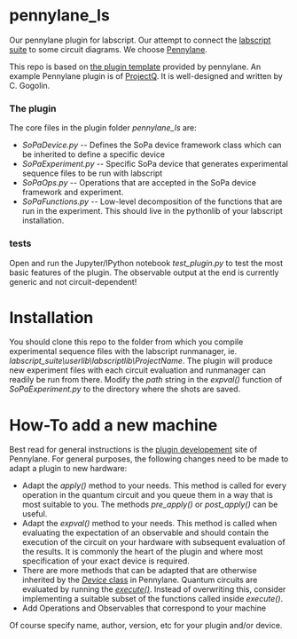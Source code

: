 # pennylane_ls
Our pennylane plugin for labscript. Our attempt to connect the [labscript suite](https://github.com/labscript-suite/) to some circuit diagrams. We choose [Pennylane](https://pennylane.ai/).

This repo is based on [the plugin template](https://github.com/XanaduAI/pennylane-plugin-template) provided by pennylane. An example Pennylane plugin is of [ProjectQ](https://github.com/XanaduAI/pennylane-pq). It is well-designed and written by C. Gogolin. 

### The plugin
The core files in the plugin folder _pennylane_ls_ are:

- _SoPaDevice.py_ -- Defines the SoPa device framework class which can be inherited to define a specific device
- _SoPaExperiment.py_ -- Specific SoPa device that generates experimental sequence files to be run with labscript 
- _SoPaOps.py_ -- Operations that are accepted in the SoPa device framework and experiment. 
- _SoPaFunctions.py_  -- Low-level decomposition of the functions that are run in the experiment. This should live in the pythonlib of your labscript installation.

### tests
Open and run the Jupyter/IPython notebook _test_plugin.py_ to test the most basic features of the plugin. The observable output at the end is currently generic and not circuit-dependent!

# Installation

You should clone this repo to the folder from which you compile experimental sequence files with the labscript runmanager, ie. _labscript_suite\userlib\labscriptlib\ProjectName_. The plugin will produce new experiment files with each circuit evaluation and runmanager can readily be run from there.
Modify the _path_ string in the _expval()_ function of _SoPaExperiment.py_ to the directory where the shots are saved.

# How-To add a new machine

Best read for general instructions is the [plugin developement](https://pennylane.readthedocs.io/en/stable/development/plugins.html) site of Pennylane. For general purposes, the following changes need to be made to adapt a plugin to new hardware:

- Adapt the _apply()_ method to your needs. This method is called for every operation in the quantum circuit and you queue them in a way that is most suitable to you. The methods _pre_apply()_ or _post_apply()_ can be useful.
- Adapt the _expval()_ method to your needs. This method is called when evaluating the expectation of an observable and should contain the execution of the circuit on your hardware with subsequent evaluation of the results. It is commonly the heart of the plugin and where most specification of your exact device is required.
- There are more methods that can be adapted that are otherwise inherited by the [_Device_ class](https://pennylane.readthedocs.io/en/stable/code/api/pennylane.Device.html) in Pennylane. Quantum circuits are evaluated by running the [_execute()_](https://pennylane.readthedocs.io/en/stable/code/api/pennylane.Device.html#pennylane.Device.execute). Instead of overwriting this, consider implementing a suitable subset of the functions called inside _execute()_.
- Add Operations and Observables that correspond to your machine

Of course specify name, author, version, etc for your plugin and/or device.
